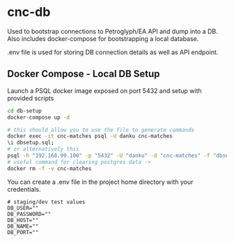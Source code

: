 # cnc-db

Used to bootstrap connections to Petroglyph/EA API and dump into a DB.
Also includes docker-compose for bootstrapping a local database.

.env file is used for storing DB connection details as well as API endpoint.

## Docker Compose - Local DB Setup

Launch a PSQL docker image exposed on port 5432 and setup with provided scripts

```bash
cd db-setup
docker-compose up -d

# this should allow you to use the file to generate commands
docker exec -it cnc-matches psql -U danku cnc-matches
\i dbsetup.sql;
# or alternatively this
psql -h "192.168.99.100" -p "5432" -U "danku" -d "cnc-matches" -f "dbsetup.sql"
# useful command for clearing postgres data ->
docker rm -f -v cnc-matches
```
You can create a .env file in the project home directory with your credentials.

```
# staging/dev test values
DB_USER=""
DB_PASSWORD=""
DB_HOST=""
DB_NAME=""
DB_PORT=""
```
